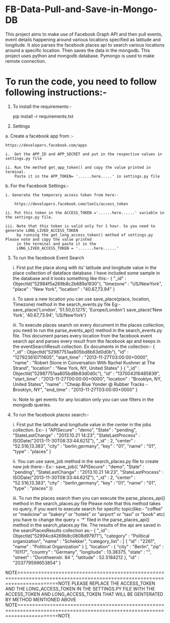 FB-Data-Pull-and-Save-in-Mongo-DB
=================================

This project aims to make use of Facebook Graph API and then pull events, event details happening around various locations specified as latitude and longitude. It also parses the facebook places api to search various locations around a specific location. Then saves the data in the mongodb. This project uses python and mongodb database. Pymongo is used to make remote connection.

To run the code, you need to follow following instructions:-
=================================

1. To install the requirements:-
	
	pip install -r requirements.txt

2. Settings 
 
 a. Create a facebook app from :-
 
 	https://developers.facebook.com/apps

 	i.  Get the APP_ID and APP_SECRET and put in the respective values in settings.py file 

    ii. Run the method get_app_token() and copy the value printed in terminal. 
    	Paste it in the APP_TOKEN= '......here.....' in settings.py file

 b. For the Facebook Settings:-
 	
 	i. Generate the temporary access token from here:-
 		
 		https://developers.facebook.com/tools/access_token

 	ii. Put this token in the ACCESS_TOKEN ='......here......' variable in the settings.py file.

 	iii. Note that this token is valid only for 1 hour. So you need to generate LONG_LIVED_ACCESS_TOKEN 
 	     by running the get_long_access_token() method of settings.py Please note and copy the value printed 
 		 in the terminal and paste it in the 
 		 LONG_LIVED_ACCESS_TOKEN = '.......here......'

 3. To run the facebook Event Search 
  	
  	i. First put the place along with its' latitude and longitude value in the place collection of dataface database. 
	   I have included some sample in the database and it looks something like this:-
	  	{
		    "_id" : ObjectId("52984f5a269b8c2b689a1930"),
		    "timezone" : "US/NewYork",
		    "place" : "New York",
		    "location" : "40.67,73.94"
		}

	ii. To save a new location you can use save_place(place, location, Timezone) method in the search_events.py file
		Eg:-
		save_place('London', '51.50,0.1275', 'Europe/London')
		save_place('New York', '40.67,73.94', 'US/NewYork') 

	iii. To execute places search on every document in the places collection, you need to run the parse_events_api() 
		method in the search_events.py file. This document parses every location from the facebook event search api and 
		parses every result from the facebook api and keeps in the eventSearchResult collection.
		Ex documents in the collection:-
		{
	        "_id" : ObjectId("52987751aa805bd8b83d0d0b"),
	        "id" : "127923610711605",
	        "start_time" : "2013-11-27T03:00:00+0000",
	        "name" : "Robert Stone in Conversation With Rachel Kushner at The Strand",
	        "location" : "New York, NY, United States"
		}
		{
		        "_id" : ObjectId("52987751aa805bd8b83d0d0c"),
		        "id" : "137004316485839",
		        "start_time" : "2013-11-27T00:00:00+0000",
		        "location" : "Brooklyn, NY, United States",
		        "name" : "Cheap Blue Yonder @ Rubber Tracks - Brooklyn, NY",
		        "end_time" : "2013-11-27T03:00:00+0000"
		}

	iv. Note to get events for any location only you can use filters in the mongodb queries.


4. To run the facebook places search:-
	
	i. First put the latitude and longitude value in the center in the jobs collection. Ex:- 
		{
        "APISecure" : "demo",
        "State" : "pending",
        "StateLastChange" : "2013.10.21 14:23",
        "StateLastProcess" : ISODate("2013-11-30T08:33:44.621Z"),
        "_id" : 2,
        "center" : "52.516,13.383",
        "city" : "berlin,germany",
        "key" : "01",
        "name" : "01",
        "type" : "places"
		}

	ii. You can use save_job method in the search_places.py file to create new job there:- 
	Ex:- 
		save_job({
		        "APISecure" : "demo",
		        "State" : "pending",
		        "StateLastChange" : "2013.10.21 14:23",
		        "StateLastProcess" : ISODate("2013-11-30T08:33:44.621Z"),
		        "_id" : 2,
		        "center" : "52.516,13.383",
		        "city" : "berlin,germany",
		        "key" : "01",
		        "name" : "01",
		        "type" : "places"
		})
	
	iii. To run the places search then you can execute the parse_places_api() method in the search_places.py file
		Please note that this method takes no query, if you want to execute search for specific topic(like:- "coffee" or "medicine" or "bakery" or "hotels" or "airport" or "taxi" or "book" etc) you have to change the query = '*' filed in the parse_places_api() method in the search_places.py file. The results of the api are saved in the searcPlacesResults collection as:- 
		{
        "_id" : ObjectId("52994cd4269b8c0808d97971"),
        "category" : "Political organization",
        "name" : "Schekker",
        "category_list" : [
                {
                        "id" : "2261",
                        "name" : "Political Organization"
                }
        ],
        "location" : {
                "city" : "Berlin",
                "zip" : "10117",
                "country" : "Germany",
                "longitude" : 13.38375,
                "state" : "",
                "street" : "Dorotheenstr. 84 ",
                "latitude" : 52.5184212
        },
        "id" : "203779599653854"
		}

NOTE==========================================================================================================================NOTE
PLEASE REPLACE THE ACCESS_TOKEN AND THE LONG_ACCESS_TOKEN IN THE SETTINGS.PY FILE WITH THE ACCESS_TOKEN AND LONG_ACCESS_TOKEN THAT WILL BE GENTERATED BY METHOD MENTIONED ABOVE
NOTE==========================================================================================================================NOTE
